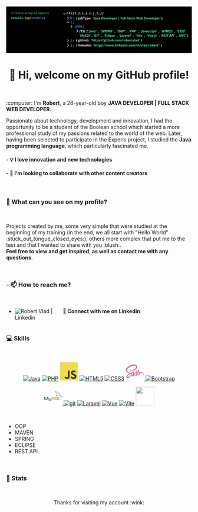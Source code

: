 <p align="center">
	<img src="./img/linkedin_copertina.png">
</p>

<h1 align="center">👋 Hi, welcome on my GitHub profile!</h1>

<br/>

<p>:computer: I'm <strong>Robert</strong>, a 26-year-old boy <strong>JAVA DEVELOPER | FULL STACK WEB DEVELOPER</strong>.</p>

<p>
	Passionate about technology, development and innovation, I had the opportunity to be a student of the Boolean school which started a more professional study of my passions related to the world of the web. Later, having been selected to participate in the Experis project, I studied the <strong>Java programming language</strong>, which particularly fascinated me.
</p>

<h4>- 💡 I love innovation and new technologies</h4>
<h4>- 🤝 I’m looking to collaborate with other content creators</h4>

<br />

<h3>🔭 What can you see on my profile?</h3>

<br/>

<p>Projects created by me, some very simple that were studied at the beginning of my training (in the end, we all start with "Hello World" :stuck_out_tongue_closed_eyes:), others more complex that put me to the test and that I wanted to share with you :blush:. 
<br />
<strong>Feel free to view and get inspired, as well as contact me with any questions.</strong></p>

<br/>

<h3>- 📫 How to reach me?</h3>

<br/>

- [<img align="left" alt="Robert Vlad | Linkedin" width="130px" src="https://img.shields.io/badge/LinkedIn-0077B5?style=for-the-badge&logo=linkedin&logoColor=white" />][linkedin] <strong>:rocket: Connect with me on Linkedin</strong>

[linkedin]: https://www.linkedin.com/in/vlad-robert/

<br/>

<h3>💻 Skills</h3>

<br/>

<p align="center">
	<a href="https://www.oracle.com/java/" target="_blank" rel="noreferrer"><img src="https://raw.githubusercontent.com/danielcranney/readme-generator/main/public/icons/skills/java-colored.svg" width="36" height="36" alt="Java" /></a>
	<a href="https://www.php.net/" target="_blank" rel="noreferrer"><img src="https://raw.githubusercontent.com/danielcranney/readme-generator/main/public/icons/skills/php-colored.svg" width="50" height="50" alt="PHP" /></a>
	<a href="https://developer.mozilla.org/en-US/docs/Web/JavaScript" > <img src="https://raw.githubusercontent.com/devicons/devicon/master/icons/javascript/javascript-original.svg" alt="javascript" width="50" height="50"/></a>
	<a href="https://developer.mozilla.org/en-US/docs/Glossary/HTML5" target="_blank" rel="noreferrer"><img src="https://raw.githubusercontent.com/danielcranney/readme-generator/main/public/icons/skills/html5-colored.svg" width="50" height="50" alt="HTML5" /></a>
	<a href="https://www.w3.org/TR/CSS/#css" target="_blank" rel="noreferrer"><img src="https://raw.githubusercontent.com/danielcranney/readme-generator/main/public/icons/skills/css3-colored.svg" width="50" height="50" alt="CSS3" /></a>
	<a href="https://sass-lang.com" > <img src="https://raw.githubusercontent.com/devicons/devicon/master/icons/sass/sass-original.svg" alt="sass" width="50" height="50"/> </a>
	<a href="https://getbootstrap.com/" target="_blank" rel="noreferrer"><img src="https://raw.githubusercontent.com/danielcranney/readme-generator/main/public/icons/skills/bootstrap-colored.svg" width="50" height="50" alt="Bootstrap" /></a>
</p>

<p align="center">
	<a href="https://www.mysql.com/" target="_blank" rel="noreferrer"> <img src="https://raw.githubusercontent.com/devicons/devicon/master/icons/mysql/mysql-original-wordmark.svg" alt="mysql" width="50" height="50"/> </a>
	<a href="https://git-scm.com/" > <img src="https://www.vectorlogo.zone/logos/git-scm/git-scm-icon.svg" alt="git" width="50" height="50"/></a>
	<a href="https://laravel.com/" target="_blank" rel="noreferrer"><img src="https://raw.githubusercontent.com/danielcranney/readme-generator/main/public/icons/skills/laravel-colored.svg" width="50" height="50" alt="Laravel" /></a>
	<a href="https://vuejs.org/" target="_blank" rel="noreferrer"><img src="https://raw.githubusercontent.com/danielcranney/readme-generator/main/public/icons/skills/vuejs-colored.svg" width="50" height="50" alt="Vue" /></a>
	<a href="https://vitejs.dev/" target="_blank" rel="noreferrer"><img src="https://raw.githubusercontent.com/danielcranney/readme-generator/main/public/icons/skills/vite-colored.svg" width="50" height="50" alt="Vite" /></a>
	<a href="https://code.visualstudio.com/" > <img src="https://i.ibb.co/vBw3R3Q/Visual-Studio-Code.png" width="50" height="50"/> </a> 
</p>

<br/>

<p>
	<ul>
		<li>OOP</li>
		<li>MAVEN</li>
		<li>SPRING</li>
		<li>ECLIPSE</li>
		<li>REST API</li>
	</ul>
</p>


<br/>

<h3>📝 Stats</h3>

<br/>

<p align="center">Thanks for visiting my account :wink:</p>

<!--
**robertvlad/robertvlad** is a ✨ _special_ ✨ repository because its `README.md` (this file) appears on your GitHub profile.

Here are some ideas to get you started:

- 🔭 I’m currently working on ...
- 🌱 I’m currently learning ...
- 👯 I’m looking to collaborate on ...
- 🤔 I’m looking for help with ...
- 💬 Ask me about ...
- 📫 How to reach me: ...
- 😄 Pronouns: ...
- ⚡ Fun fact: ...
-->
